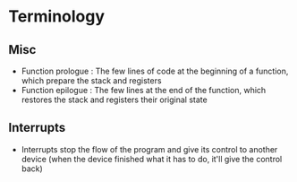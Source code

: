 # Terminology

## Misc

* Function prologue : The few lines of code at the beginning of a function, which prepare the stack and registers
* Function epilogue : The few lines at the end of the function, which restores the stack and registers their original state

## Interrupts

* Interrupts stop the flow of the program and give its control to another device \(when the device finished what it has to do, it'll give the control back\)

